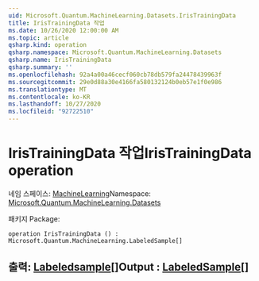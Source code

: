 ```yaml
---
uid: Microsoft.Quantum.MachineLearning.Datasets.IrisTrainingData
title: IrisTrainingData 작업
ms.date: 10/26/2020 12:00:00 AM
ms.topic: article
qsharp.kind: operation
qsharp.namespace: Microsoft.Quantum.MachineLearning.Datasets
qsharp.name: IrisTrainingData
qsharp.summary: ''
ms.openlocfilehash: 92a4a00a46cecf060cb78db579fa24478439963f
ms.sourcegitcommit: 29e0d88a30e4166fa580132124b0eb57e1f0e986
ms.translationtype: MT
ms.contentlocale: ko-KR
ms.lasthandoff: 10/27/2020
ms.locfileid: "92722510"
---
```

# <a name="iristrainingdata-operation"></a><span data-ttu-id="0cc2d-102">IrisTrainingData 작업</span><span class="sxs-lookup"><span data-stu-id="0cc2d-102">IrisTrainingData operation</span></span>

<span data-ttu-id="0cc2d-103">네임 스페이스: [MachineLearning](xref:Microsoft.Quantum.MachineLearning.Datasets)</span><span class="sxs-lookup"><span data-stu-id="0cc2d-103">Namespace: [Microsoft.Quantum.MachineLearning.Datasets](xref:Microsoft.Quantum.MachineLearning.Datasets)</span></span>

<span data-ttu-id="0cc2d-104">패키지 [](https://nuget.org/packages/)</span><span class="sxs-lookup"><span data-stu-id="0cc2d-104">Package: [](https://nuget.org/packages/)</span></span>




```qsharp
operation IrisTrainingData () : Microsoft.Quantum.MachineLearning.LabeledSample[]
```


## <a name="output--labeledsample"></a><span data-ttu-id="0cc2d-105">출력: [Labeledsample](xref:Microsoft.Quantum.MachineLearning.LabeledSample)[]</span><span class="sxs-lookup"><span data-stu-id="0cc2d-105">Output : [LabeledSample](xref:Microsoft.Quantum.MachineLearning.LabeledSample)[]</span></span>

